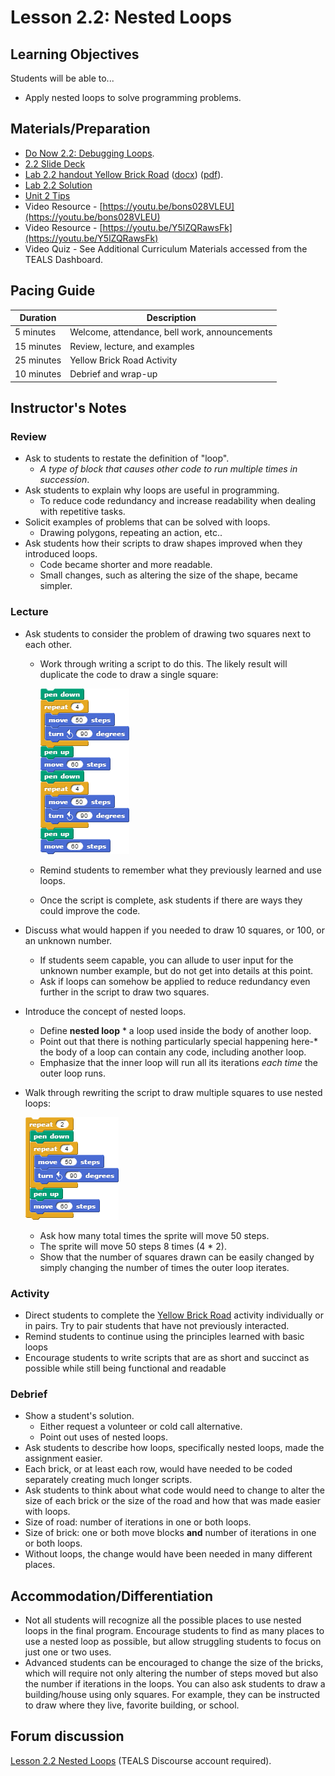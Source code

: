# Lesson 2.2: Nested Loops

## Learning Objectives

Students will be able to...

* Apply nested loops to solve programming problems.

## Materials/Preparation

* [Do Now 2.2: Debugging Loops](do_now_22.md).
* [2.2 Slide Deck](https://github.com/TEALSK12/introduction-to-computer-science/raw/master/slidedecks/TEALS%20SNAP%202.2.pptx)
* [Lab 2.2 handout Yellow Brick Road](lab_22.md) ([docx](https://github.com/TEALSK12/introduction-to-computer-science/raw/master/Unit%202%20Word/Lab%202.2%20Yellow%20Brick%20Road.docx)) ([pdf](https://github.com/TEALSK12/introduction-to-computer-science/raw/master/Unit%202%20PDF/Lab%202.2%20Yellow%20Brick%20Road.pdf)).
* [Lab 2.2 Solution](https://www.tealsk12.org/intro-to-computer-science-sample-solutions/)
* [Unit 2 Tips](unit_2_tips.md)
* Video Resource - [https://youtu.be/bons028VLEU](https://youtu.be/bons028VLEU)
* Video Resource - [https://youtu.be/Y5lZQRawsFk](https://youtu.be/Y5lZQRawsFk)
* Video Quiz - See Additional Curriculum Materials accessed from the TEALS Dashboard.

## Pacing Guide

| Duration   | Description                                   |
| ---------- | --------------------------------------------- |
| 5 minutes  | Welcome, attendance, bell work, announcements |
| 15 minutes | Review, lecture, and examples                 |
| 25 minutes | Yellow Brick Road Activity      |
| 10 minutes | Debrief and wrap-up                           |

## Instructor's Notes

### Review

* Ask to students to restate the definition of "loop".
  * _A type of block that causes other code to run multiple times in succession_.
* Ask students to explain why loops are useful in programming.
  * To reduce code redundancy and increase readability when dealing with repetitive tasks.
* Solicit examples of problems that can be solved with loops.
  * Drawing polygons, repeating an action, etc..
* Ask students how their scripts to draw shapes improved when they introduced loops.
  * Code became shorter and more readable.
  * Small changes, such as altering the size of the shape, became simpler.

### Lecture

* Ask students to consider the problem of drawing two squares next to each other.
  * Work through writing a script to do this.  The likely result will duplicate the code to draw a single square:

      ![twe Squares Example Code](twosquares.png)

  * Remind students to remember what they previously learned and use loops.
  * Once the script is complete, ask students if there are ways they could improve the code.

* Discuss what would happen if you needed to draw 10 squares, or 100, or an unknown number.

  * If students seem capable, you can allude to user input for the unknown number example, but do not get into details at this point.
  * Ask if loops can somehow be applied to reduce redundancy even further in the script to draw two squares.

* Introduce the concept of nested loops.

  * Define **nested loop** * a loop used inside the body of another loop.
  * Point out that there is nothing particularly special happening here-* the body of a loop can contain any code, including another loop.
  * Emphasize that the inner loop will run all its iterations _each time_ the outer loop runs.

* Walk through rewriting the script to draw multiple squares to use nested loops:

    ![Two Squares Example code](twosquaresnested.png)

  * Ask how many total times the sprite will move 50 steps.
  * The sprite will move 50 steps 8 times (4 * 2).
  * Show that the number of squares drawn can be easily changed by simply changing the number of times the outer loop iterates.

### Activity

* Direct students to complete the [Yellow Brick Road](lab_22.md) activity individually or in pairs. Try to pair students that have not previously interacted.  
* Remind students to continue using the principles learned with basic loops
* Encourage students to write scripts that are as short and succinct as possible while still being functional and readable

### Debrief

* Show a student's solution.
  * Either request a volunteer or cold call alternative.
  * Point out uses of nested loops.
* Ask students to describe how loops, specifically nested loops, made the assignment easier.
* Each brick, or at least each row, would have needed to be coded separately creating much longer scripts.
* Ask students to think about what code would need to change to alter the size of each brick or the size of the road and how that was made easier with loops.
* Size of road: number of iterations in one or both loops.
* Size of brick: one or both move blocks **and** number of iterations in one or both loops.
* Without loops, the change would have been needed in many different places.

## Accommodation/Differentiation

* Not all students will recognize all the possible places to use nested loops in the final program.  Encourage students to find as many places to use a nested loop as possible, but allow struggling students to focus on just one or two uses.
* Advanced students can be encouraged to change the size of the bricks, which will require not only altering the number of steps moved but also the number if iterations in the loops.  You can also ask students to draw a building/house using only squares.  For example, they can be instructed to draw where they live, favorite building, or school.  

## Forum discussion

[Lesson 2.2 Nested Loops](http://forums.tealsk12.org/c/intro-unit-2-loops/lesson-2-2-nested-loops) (TEALS Discourse account required).
